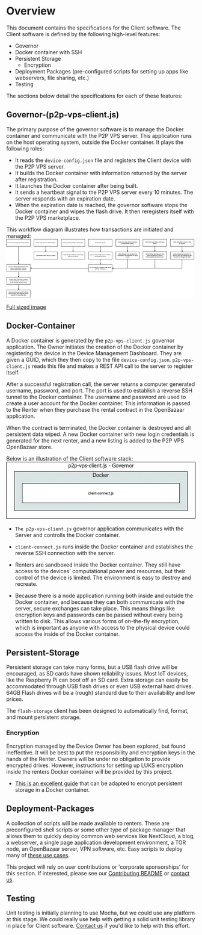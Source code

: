 # Overview #
This document contains the specifications for the Client software. The Client
software is defined by the following high-level features:

* Governor
* Docker container with SSH
* Persistent Storage
    * Encryption
* Deployment Packages (pre-configured scripts for setting up apps like webservers, file sharing, etc.)
* Testing

The sections below detail the specifications for each of these features:

## Governor-(p2p-vps-client.js)
The primary purpose of the governor software is to manage the Docker container and communicate with the
P2P VPS server. This application runs on the host operating system, outside the
Docker container. It plays the following roles:
* It reads the `device-config.json` file and registers the Client device with the P2P VPS server.
* It builds the Docker container with information returned by the server after registration.
* It launches the Docker container after being built.
* It sends a heartbeat signal to the P2P VPS server every 10 minutes. The server responds with an expiration date.
* When the expiration date is reached, the governor software stops the Docker container and wipes the flash drive.
It then reregisters itself with the P2P VPS marketplace.

This workflow diagram illustrates how transactions are initiated and managed:
![Transaction Worflow](images/workflow-thumb.jpg?raw=true "Transaction Worflow")

[Full sized image](images/workflow.jpg)


## Docker-Container
A Docker container is generated by the `p2p-vps-client.js` governor application.
The Owner initiates the creation of the Docker container by registering the device
in the Device Management Dashboard. They are given a GUID, which they
then copy to the file `device-config.json`. `p2p-vps-client.js` reads this file
and makes a REST API call to the server to register itself.

After a successful registration call, the server returns a computer generated
username, password, and port.
The port is used to establish a reverse SSH tunnel to the Docker container. The
username and password are used to create a user account for the Docker container.
This information is passed to the Renter when they purchase the rental contract
in the OpenBazaar application.

When the contract is terminated, the Docker container is destroyed and all
persistent data wiped.
A new Docker container with new login credentials is generated for the next renter,
and a new listing is added to the P2P VPS OpenBazaar store.

Below is an illustration of the Client software stack:
![Client Software Stack](images/client-software-stack-600px.jpg)

* `The p2p-vps-client.js` governor application communicates with the Server and
controlls the Docker container.

* `client-connect.js` runs inside the Docker container and establishes the reverse
SSH connection with the server.

* Renters are sandboxed inside the Docker container. They still have access to the
devices' computational power and resources, but their control of the device is limited.
The environment is easy to destroy and recreate.

* Because there is a node application running both inside and outside the Docker
container, and because they can both communicate with the server, secure exchanges
can take place. This means things like encryption keys and passwords can be passed
without every being written to disk. This allows various forms of on-the-fly encryption,
which is important as anyone with access to the physical device could access the
inside of the Docker container.

## Persistent-Storage
Persistent storage can take many forms, but a USB flash drive will be encouraged,
as SD cards have shown reliability issues. Most IoT devices, like the Raspberry
Pi can boot off an SD card. Extra storage can
easily be accommodated through USB flash drives or even USB external hard drives.
64GB Flash drives will be a (rough) standard due to their availability and low prices.

The `flash-storage` client has been designed to automatically find, format, and mount
persistent storage.

### Encryption
Encryption managed by the Device Owner has been explored, but found ineffective.
It will be best to put the responsibility and encryption keys in the hands of the
Renter. Owners will be under no obligation to provide encrypted drives. However,
instructions for setting up LUKS encryption inside the renters Docker container
will be provided by this project.

* [This is an excellent guide](https://launchbylunch.com/posts/2014/Jan/13/encrypting-docker-on-digitalocean/)
that can be adapted to encrypt persistent storage in a Docker container.


## Deployment-Packages
A collection of scripts will be made available to renters. These are
preconfigured shell scripts or some other type of package manager that allows
them to quickly deploy common web services like NextCloud, a blog, a webserver,
a single page application development environment, a TOR node, an OpenBazaar
server, VPN software, etc. Easy scripts to deploy many of
[these use cases](https://raspberry-hosting.com/en/applications).

This project will rely on user contributions or 'corporate sponsorships' for this
section. If interested, please see our [Contributing README](y.Contributing.md)
or [contact us](http://p2pvps.org/contact-us/).

## Testing
Unit testing is initially planning to use Mocha, but we could use any platform
at this stage. We could really use help with getting a solid unit testing library
in place for Client software. [Contact us](http://p2pvps.org/contact-us/) if you'd
like to help with this effort.

